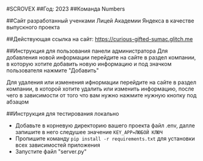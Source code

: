 #SCROVEX
##Год: 2023
##Команда Numbers

##Сайт разработанный ученками Лицей Академии Яндекса в качестве выпускного проекта

##Действующая ссылка на сайт: https://curious-gifted-sumac.glitch.me

##Инструкция для пользования панели администратора
Для добавления новой информации перейдите на сайте в раздел компании, в которую хотите добавить новую информацию и под значком пользователя нажмите "Добавить"

Для удаления или изменения ифнормации перейдите на сайте в раздел компании, в которой хотите удалить или изменить информацию, после чего в зависимости от того что вам нужно нажмите нужную кнопку под абзацом


##Инструкция для тестирования локально
- Добавьте в корневую директорию вашего проекта файл .env, далле запишите в него следушее значение `KEY_APP=ЛЮБОЙ КЛЮЧ`
- Пропишите команду `pip install -r requirements.txt` для установки всех зависимостей приложения
- Запустите файл "server.py"
